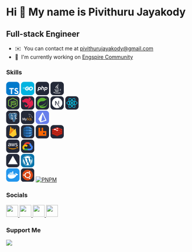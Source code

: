 Hi 👋 My name is Pivithuru Jayakody
===================================

Full-stack Engineer
-------------------

* ✉️  You can contact me at [pivithurujayakody@gmail.com](mailto:pivithurujayakody@gmail.com)
* 🚀  I'm currently working on [Engspire Community](http://engspire.lk)

### Skills


<p align="left">
<a href="https://www.typescriptlang.org" target="_blank" rel="noreferrer"><img src="https://raw.githubusercontent.com/tandpfun/skill-icons/main/icons/TypeScript.svg" width="36" height="36" alt="Java" /></a>
<a href="https://go.dev/doc/" target="_blank" rel="noreferrer"><img src="https://raw.githubusercontent.com/tandpfun/skill-icons/main/icons/GoLang.svg" width="36" height="36" alt="Go" /></a>
<a href="https://www.php.net/" target="_blank" rel="noreferrer"><img src="https://raw.githubusercontent.com/tandpfun/skill-icons/main/icons/PHP-Dark.svg" width="36" height="36" alt="PHP" /></a>
<a href="https://www.oracle.com/java/" target="_blank" rel="noreferrer"><img src="https://raw.githubusercontent.com/tandpfun/skill-icons/main/icons/Java-Dark.svg" width="36" height="36" alt="Java" /></a>
<br/>
<a href="https://nodejs.org/en/" target="_blank" rel="noreferrer"><img src="https://raw.githubusercontent.com/tandpfun/skill-icons/main/icons/NodeJS-Dark.svg" width="36" height="36" alt="NodeJS" /></a>
<a href="https://docs.nestjs.com/" target="_blank" rel="noreferrer"><img src="https://raw.githubusercontent.com/tandpfun/skill-icons/main/icons/NestJS-Dark.svg" width="36" height="36" alt="NestJS" /></a>
<a href="https://spring.io/" target="_blank" rel="noreferrer"><img src="https://raw.githubusercontent.com/tandpfun/skill-icons/main/icons/Spring-Dark.svg" width="36" height="36" alt="Spring" /></a>
<a href="https://nextjs.org" target="_blank" rel="noreferrer"><img src="https://raw.githubusercontent.com/tandpfun/skill-icons/main/icons/NextJS-Dark.svg" width="36" height="36" alt="NextJS" /></a>
<a href="https://react.dev" target="_blank" rel="noreferrer"><img src="https://raw.githubusercontent.com/tandpfun/skill-icons/main/icons/React-Dark.svg" width="36" height="36" alt="React" /></a>
<br/>
<a href="https://www.postgresql.org/" target="_blank" rel="noreferrer"><img src="https://raw.githubusercontent.com/tandpfun/skill-icons/main/icons/PostgreSQL-Dark.svg" width="36" height="36" alt="PostgreSQL" /></a>
<a href="https://www.mysql.com/" target="_blank" rel="noreferrer"><img src="https://raw.githubusercontent.com/tandpfun/skill-icons/main/icons/MySQL-Dark.svg" width="36" height="36" alt="MySQL" /></a>
<a href="https://prisma.io/" target="_blank" rel="noreferrer"><img src="https://raw.githubusercontent.com/tandpfun/skill-icons/main/icons/Prisma.svg" width="36" height="36" alt="Prisma" /></a>
<br/>
<a href="https://firebase.google.com/" target="_blank" rel="noreferrer"><img src="https://raw.githubusercontent.com/tandpfun/skill-icons/main/icons/Firebase-Dark.svg" width="36" height="36" alt="Firebase" /></a>
<a href="https://aws.amazon.com/pm/dynamodb/" target="_blank" rel="noreferrer"><img src="https://raw.githubusercontent.com/tandpfun/skill-icons/main/icons/DynamoDB-Dark.svg" width="36" height="36" alt="DynamoDB" /></a>
<a href="https://www.rabbitmq.com/" target="_blank" rel="noreferrer"><img src="https://raw.githubusercontent.com/tandpfun/skill-icons/main/icons/RabbitMQ-Dark.svg" width="36" height="36" alt="RabbitMQ" /></a>
<a href="https://redis.io/" target="_blank" rel="noreferrer"><img src="https://raw.githubusercontent.com/tandpfun/skill-icons/main/icons/Redis-Dark.svg" width="36" height="36" alt="Redis" /></a>
<br/>
<a href="https://aws.amazon.com" target="_blank" rel="noreferrer"><img src="https://raw.githubusercontent.com/tandpfun/skill-icons/main/icons/AWS-Dark.svg" width="36" height="36" alt="Amazon Web Services" /></a>
<a href="https://cloud.google.com/" target="_blank" rel="noreferrer"><img src="https://raw.githubusercontent.com/tandpfun/skill-icons/main/icons/GCP-Dark.svg" width="36" height="36" alt="Google Cloud" /></a>
<br/>
<a href="https://vercel.com" target="_blank" rel="noreferrer"><img src="https://raw.githubusercontent.com/tandpfun/skill-icons/main/icons/Vercel-Dark.svg" width="36" height="36" alt="Vercel" /></a>
<a href="https://wordpress.com" target="_blank" rel="noreferrer"><img src="https://raw.githubusercontent.com/tandpfun/skill-icons/main/icons/Wordpress.svg" width="36" height="36" alt="Wordpress" /></a>
<br/>
<a href="https://www.docker.com/" target="_blank" rel="noreferrer"><img src="https://raw.githubusercontent.com/tandpfun/skill-icons/main/icons/Docker.svg" width="36" height="36" alt="Docker" /></a>
<a href="https://ubuntu.com" target="_blank" rel="noreferrer"><img src="https://raw.githubusercontent.com/tandpfun/skill-icons/main/icons/Ubuntu-Dark.svg" width="36" height="36" alt="Ubuntu" /></a>
<a href="https://pnpm.io/" target="_blank" rel="noreferrer"><img src="https://raw.githubusercontent.com/tandpfun/skill-icons/main/icons/Pnpm-Dark.svg" width="36" height="36" alt="PNPM" /></a>
</p>


### Socials

<p align="left"> <a href="https://www.facebook.com/pivee.xyz" target="_blank" rel="noreferrer"> <picture> <source media="(prefers-color-scheme: dark)" srcset="https://raw.githubusercontent.com/danielcranney/readme-generator/main/public/icons/socials/facebook-dark.svg" /> <source media="(prefers-color-scheme: light)" srcset="https://raw.githubusercontent.com/danielcranney/readme-generator/main/public/icons/socials/facebook.svg" /> <img src="https://raw.githubusercontent.com/danielcranney/readme-generator/main/public/icons/socials/facebook.svg" width="32" height="32" /> </picture> </a> <a href="https://www.github.com/pivee" target="_blank" rel="noreferrer"> <picture> <source media="(prefers-color-scheme: dark)" srcset="https://raw.githubusercontent.com/danielcranney/readme-generator/main/public/icons/socials/github-dark.svg" /> <source media="(prefers-color-scheme: light)" srcset="https://raw.githubusercontent.com/danielcranney/readme-generator/main/public/icons/socials/github.svg" /> <img src="https://raw.githubusercontent.com/danielcranney/readme-generator/main/public/icons/socials/github.svg" width="32" height="32" /> </picture> </a> <a href="https://www.linkedin.com/in/pivee" target="_blank" rel="noreferrer"> <picture> <source media="(prefers-color-scheme: dark)" srcset="https://raw.githubusercontent.com/danielcranney/readme-generator/main/public/icons/socials/linkedin-dark.svg" /> <source media="(prefers-color-scheme: light)" srcset="https://raw.githubusercontent.com/danielcranney/readme-generator/main/public/icons/socials/linkedin.svg" /> <img src="https://raw.githubusercontent.com/danielcranney/readme-generator/main/public/icons/socials/linkedin.svg" width="32" height="32" /> </picture> </a> <a href="https://www.youtube.com/@pivee" target="_blank" rel="noreferrer"> <picture> <source media="(prefers-color-scheme: dark)" srcset="https://raw.githubusercontent.com/danielcranney/readme-generator/main/public/icons/socials/youtube-dark.svg" /> <source media="(prefers-color-scheme: light)" srcset="https://raw.githubusercontent.com/danielcranney/readme-generator/main/public/icons/socials/youtube.svg" /> <img src="https://raw.githubusercontent.com/danielcranney/readme-generator/main/public/icons/socials/youtube.svg" width="32" height="32" /> </picture> </a></p>

### Support Me

<a href="https://www.buymeacoffee.com/pivee"><img src="https://cdn.buymeacoffee.com/buttons/v2/default-yellow.png" width="150"/></a>
